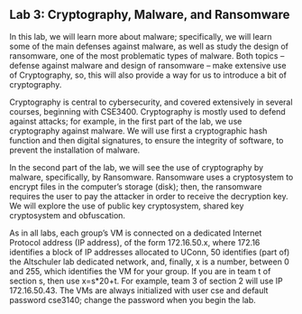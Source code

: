 ## Lab 3: Cryptography, Malware, and Ransomware

In this lab, we will learn more about malware; specifically, we will learn some of the main defenses against malware, as well as study the design of ransomware, one of the most problematic types of malware. Both topics – defense against malware and design of ransomware – make extensive use of Cryptography, so, this will also provide a way for us to introduce a bit of cryptography. 

Cryptography is central to cybersecurity, and covered extensively in several courses, beginning with CSE3400. Cryptography is mostly used to defend against attacks; for example, in the first part of the lab, we use cryptography against malware. We will use first a cryptographic hash function and then digital signatures, to ensure the integrity of software, to prevent the installation of malware.

In the second part of the lab, we will see the use of cryptography by malware, specifically, by Ransomware. Ransomware uses a cryptosystem to encrypt files in the computer’s storage (disk); then, the ransomware requires the user to pay the attacker in order to receive the decryption key. We will explore the use of public key cryptosystem, shared key cryptosystem and obfuscation. 

As in all labs, each group’s VM is connected on a dedicated Internet Protocol address (IP address), of the form 172.16.50.x, where 172.16 identifies a block of IP addresses allocated to UConn, 50 identifies (part of) the Altschuler lab dedicated network, and, finally, x is a number, between 0 and 255, which identifies the VM for your group. If you are in team t of section s, then use x=s*20+t. For example, team 3 of section 2 will use IP 172.16.50.43. The VMs are always initialized with user cse and default password cse3140; change the password when you begin the lab. 
